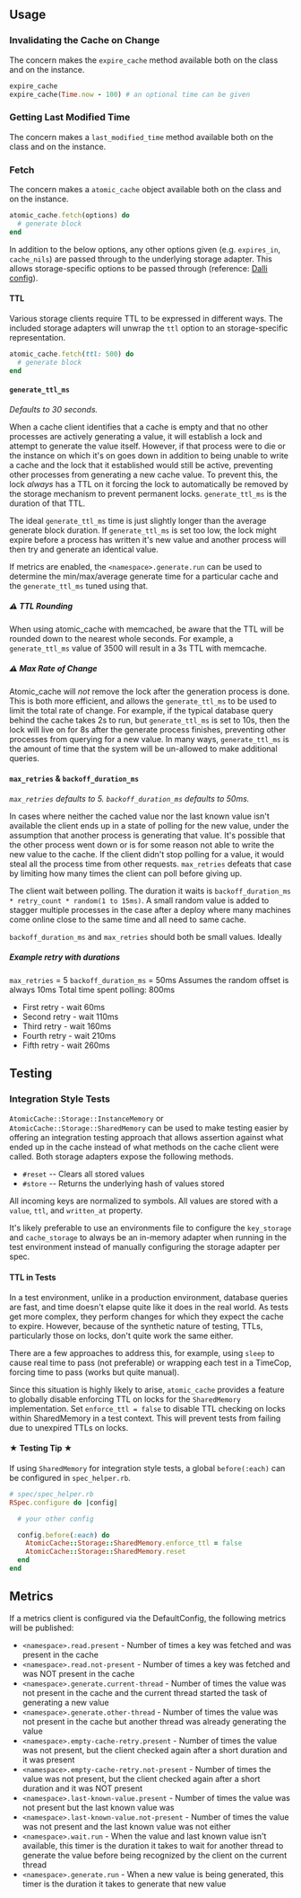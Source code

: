 ## Usage

### Invalidating the Cache on Change
The concern makes the `expire_cache` method available both on the class and on the instance.
```ruby
expire_cache
expire_cache(Time.now - 100) # an optional time can be given
```

### Getting Last Modified Time
The concern makes a `last_modified_time` method available both on the class and on the instance.

### Fetch
The concern makes a `atomic_cache` object available both on the class and on the instance.

```ruby
atomic_cache.fetch(options) do
  # generate block
end
```

In addition to the below options, any other options given (e.g. `expires_in`, `cache_nils`) are passed through to the underlying storage adapter.  This allows storage-specific options to be passed through (reference: [Dalli config](https://github.com/petergoldstein/dalli#configuration)).

#### TTL
Various storage clients require TTL to be expressed in different ways. The included storage adapters will unwrap the `ttl` option to an storage-specific representation.
```ruby
atomic_cache.fetch(ttl: 500) do
  # generate block
end
```

#### `generate_ttl_ms`
_Defaults to 30 seconds._

When a cache client identifies that a cache is empty and that no other processes are actively generating a value, it will establish a lock and attempt to generate the value itself.  However, if that process were to die or the instance on which it's on goes down in addition to being unable to write a cache and the lock that it established would still be active, preventing other processes from generating a new cache value.  To prevent this, the lock *always* has a TTL on it forcing the lock to automatically be removed by the storage mechanism to prevent permanent locks.  `generate_ttl_ms` is the duration of that TTL.

The ideal `generate_ttl_ms` time is just slightly longer than the average generate block duration.  If `generate_ttl_ms` is set too low, the lock might expire before a process has written it's new value and another process will then try and generate an identical value.

If metrics are enabled, the `<namespace>.generate.run` can be used to determine the min/max/average generate time for a particular cache and the `generate_ttl_ms` tuned using that.

##### ⚠️ TTL Rounding
When using atomic_cache with memcached, be aware that the TTL will be rounded down to the nearest whole seconds. For example, a `generate_ttl_ms` value of 3500 will result in a 3s TTL with memcache.

##### ⚠️ Max Rate of Change
Atomic_cache will *not* remove the lock after the generation process is done. This is both more efficient, and allows the `generate_ttl_ms` to be used to limit the total rate of change. For example, if the typical database query behind the cache takes 2s to run, but `generate_ttl_ms` is set to 10s, then the lock will live on for 8s after the generate process finishes, preventing other processes from querying for a new value. In many ways, `generate_ttl_ms` is the amount of time that the system will be un-allowed to make additional queries.  

#### `max_retries` & `backoff_duration_ms`
_`max_retries` defaults to 5._
_`backoff_duration_ms` defaults to 50ms._

In cases where neither the cached value nor the last known value isn't available the client ends up in a state of polling for the new value, under the assumption that another process is generating that value.  It's possible that the other process went down or is for some reason not able to write the new value to the cache.  If the client didn't stop polling for a value, it would steal all the process time from other requests.  `max_retries` defeats that case by limiting how many times the client can poll before giving up.

The client wait between polling. The duration it waits is `backoff_duration_ms * retry_count * random(1 to 15ms)`. A small random value is added to stagger multiple processes in the case after a deploy where many machines come online close to the same time and all need to same cache.

`backoff_duration_ms` and `max_retries` should both be small values.  Ideally

##### Example retry with durations
`max_retries` = 5
`backoff_duration_ms` = 50ms
Assumes the random offset is always 10ms
Total time spent polling: 800ms

  * First retry - wait 60ms
  * Second retry - wait 110ms
  * Third retry - wait 160ms
  * Fourth retry - wait 210ms
  * Fifth retry - wait 260ms

## Testing

### Integration Style Tests
`AtomicCache::Storage::InstanceMemory` or `AtomicCache::Storage::SharedMemory` can be used to make testing easier by offering an integration testing approach that allows assertion against what ended up in the cache instead of what methods on the cache client were called.  Both storage adapters expose the following methods.

  * `#reset` -- Clears all stored values
  * `#store` -- Returns the underlying hash of values stored

All incoming keys are normalized to symbols.  All values are stored with a `value`, `ttl`, and `written_at` property.

It's likely preferable to use an environments file to configure the `key_storage` and `cache_storage` to always be an in-memory adapter when running in the test environment instead of manually configuring the storage adapter per spec.

#### TTL in Tests
In a test environment, unlike in a production environment, database queries are fast, and time doesn't elapse quite like it does in the real world. As tests get more complex, they perform changes for which they expect the cache to expire. However, because of the synthetic nature of testing, TTLs, particularly those on locks, don't quite work the same either.

There are a few approaches to address this, for example, using `sleep` to cause real time to pass (not preferable) or wrapping each test in a TimeCop, forcing time to pass (works but quite manual).

Since this situation is highly likely to arise, `atomic_cache` provides a feature to globally disable enforcing TTL on locks for the `SharedMemory` implementation. Set `enforce_ttl = false` to disable TTL checking on locks within SharedMemory in a test context. This will prevent tests from failing due to unexpired TTLs on locks. 

#### ★ Testing Tip ★
If using `SharedMemory` for integration style tests, a global `before(:each)` can be configured in `spec_helper.rb`.

```ruby
# spec/spec_helper.rb
RSpec.configure do |config|

  # your other config

  config.before(:each) do
    AtomicCache::Storage::SharedMemory.enforce_ttl = false
    AtomicCache::Storage::SharedMemory.reset
  end
end
```

## Metrics

If a metrics client is configured via the DefaultConfig, the following metrics will be published:

* `<namespace>.read.present` - Number of times a key was fetched and was present in the cache
* `<namespace>.read.not-present` - Number of times a key was fetched and was NOT present in the cache
* `<namespace>.generate.current-thread` - Number of times the value was not present in the cache and the current thread started the task of generating a new value
* `<namespace>.generate.other-thread` - Number of times the value was not present in the cache but another thread was already generating the value
* `<namespace>.empty-cache-retry.present` - Number of times the value was not present, but the client checked again after a short duration and it was present
* `<namespace>.empty-cache-retry.not-present` - Number of times the value was not present, but the client checked again after a short duration and it was NOT present
* `<namespace>.last-known-value.present` - Number of times the value was not present but the last known value was
* `<namespace>.last-known-value.not-present` - Number of times the value was not present and the last known value was not either
* `<namespace>.wait.run` - When the value and last known value isn't available, this timer is the duration it takes to wait for another thread to generate the value before being recognized by the client on the current thread
* `<namespace>.generate.run` - When a new value is being generated, this timer is the duration it takes to generate that new value
